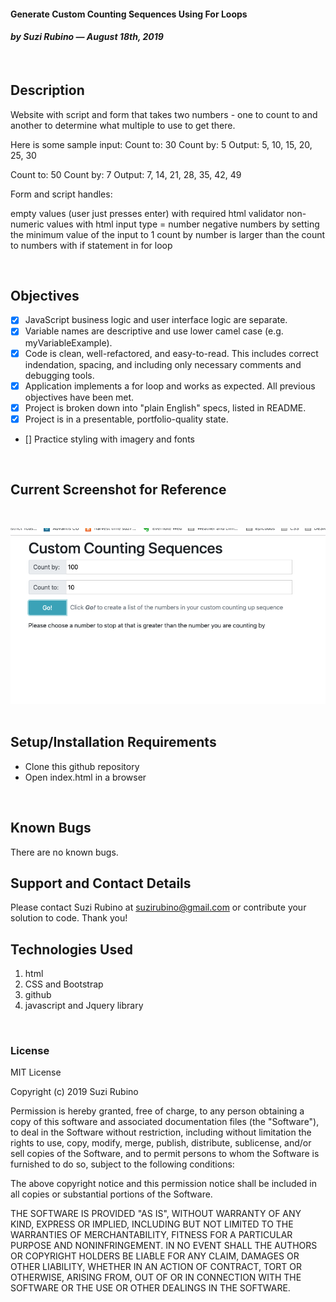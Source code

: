 
#### Generate Custom Counting Sequences Using For Loops
#### _**by Suzi Rubino — August 18th, 2019**_
<br>

## Description
Website with script and form that takes two numbers - one to count to and another to determine what multiple to use to get there.

Here is some sample input:
Count to: 30
Count by: 5
Output: 5, 10, 15, 20, 25, 30

Count to: 50
Count by: 7
Output: 7, 14, 21, 28, 35, 42, 49

Form and script handles:

empty values (user just presses enter) with required html validator
non-numeric values with html input type = number
negative numbers by setting the minimum value of the input to 1
count by number is larger than the count to numbers with if statement in for loop

<br>

## Objectives
- [x] JavaScript business logic and user interface logic are separate.
- [x] Variable names are descriptive and use lower camel case (e.g. myVariableExample).
- [x] Code is clean, well-refactored, and easy-to-read. This includes correct indendation, spacing, and including only necessary comments and debugging tools.
- [x] Application implements a for loop and works as expected.
All previous objectives have been met.
- [x] Project is broken down into "plain English" specs, listed in README.
- [x] Project is in a presentable, portfolio-quality state.
- [] Practice styling with imagery and fonts

<br>

## Current Screenshot for Reference
<br>

![alt text](https://raw.githubusercontent.com/rerun1/countUp/master/img/screenShot8-18-19.png)
<br>
<br>

## Setup/Installation Requirements
* Clone this github repository
* Open index.html in a browser
<br>

## Known Bugs
 There are no known bugs.
 <br>

## Support and Contact Details
Please contact Suzi Rubino at suzirubino@gmail.com or contribute your solution to code. Thank you!
<br>

## Technologies Used
1. html
2. CSS and Bootstrap
3. github
4. javascript and Jquery library

<br>

### License
MIT License

Copyright (c) 2019 Suzi Rubino

Permission is hereby granted, free of charge, to any person obtaining a copy
of this software and associated documentation files (the "Software"), to deal
in the Software without restriction, including without limitation the rights
to use, copy, modify, merge, publish, distribute, sublicense, and/or sell
copies of the Software, and to permit persons to whom the Software is
furnished to do so, subject to the following conditions:

The above copyright notice and this permission notice shall be included in all
copies or substantial portions of the Software.

THE SOFTWARE IS PROVIDED "AS IS", WITHOUT WARRANTY OF ANY KIND, EXPRESS OR
IMPLIED, INCLUDING BUT NOT LIMITED TO THE WARRANTIES OF MERCHANTABILITY,
FITNESS FOR A PARTICULAR PURPOSE AND NONINFRINGEMENT. IN NO EVENT SHALL THE
AUTHORS OR COPYRIGHT HOLDERS BE LIABLE FOR ANY CLAIM, DAMAGES OR OTHER
LIABILITY, WHETHER IN AN ACTION OF CONTRACT, TORT OR OTHERWISE, ARISING FROM,
OUT OF OR IN CONNECTION WITH THE SOFTWARE OR THE USE OR OTHER DEALINGS IN THE
SOFTWARE.
